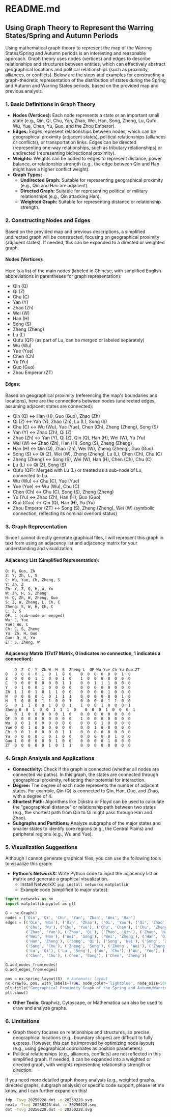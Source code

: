 # README.md

## Using Graph Theory to Represent the Warring States/Spring and Autumn Periods

Using mathematical graph theory to represent the map of the Warring States/Spring and Autumn periods is an interesting and reasonable approach. Graph theory uses nodes (vertices) and edges to describe relationships and structures between entities, which can effectively abstract geographical locations and political relationships (such as proximity, alliances, or conflicts). Below are the steps and examples for constructing a graph-theoretic representation of the distribution of states during the Spring and Autumn and Warring States periods, based on the provided map and previous analysis.

### 1. Basic Definitions in Graph Theory

- **Nodes (Vertices):** Each node represents a state or an important small state (e.g., Qin, Qi, Chu, Yan, Zhao, Wei, Han, Song, Zheng, Lu, Qufu, Wu, Yue, Chen, Yu, Guo, and the Zhou Emperor).
- **Edges:** Edges represent relationships between nodes, which can be geographical proximity (adjacent states), political relationships (alliances or conflicts), or transportation links. Edges can be directed (representing one-way relationships, such as tributary relationships) or undirected (representing bidirectional proximity).
- **Weights:** Weights can be added to edges to represent distance, power balance, or relationship strength (e.g., the edge between Qin and Han might have a higher conflict weight).
- **Graph Types:**
  - **Undirected Graph:** Suitable for representing geographical proximity (e.g., Qin and Han are adjacent).
  - **Directed Graph:** Suitable for representing political or military relationships (e.g., Qin attacking Han).
  - **Weighted Graph:** Suitable for representing distance or relationship strength.

### 2. Constructing Nodes and Edges

Based on the provided map and previous descriptions, a simplified undirected graph will be constructed, focusing on geographical proximity (adjacent states). If needed, this can be expanded to a directed or weighted graph.

#### Nodes (Vertices):

Here is a list of the main nodes (labeled in Chinese, with simplified English abbreviations in parentheses for graph representation):

- Qin (Q)
- Qi (Z)
- Chu (C)
- Yan (Y)
- Zhao (Zh)
- Wei (W)
- Han (H)
- Song (S)
- Zheng (Zheng)
- Lu (L)
- Qufu (QF) (as part of Lu, can be merged or labeled separately)
- Wu (Wu)
- Yue (Yue)
- Chen (Ch)
- Yu (Yu)
- Guo (Guo)
- Zhou Emperor (ZT)

#### Edges:

Based on geographical proximity (referencing the map's boundaries and locations), here are the connections between nodes (undirected edges, assuming adjacent states are connected):

- Qin (Q) ↔ Han (H), Guo (Guo), Zhao (Zh)
- Qi (Z) ↔ Yan (Y), Zhao (Zh), Lu (L), Song (S)
- Chu (C) ↔ Wu (Wu), Yue (Yue), Chen (Ch), Zheng (Zheng), Song (S)
- Yan (Y) ↔ Zhao (Zh), Qi (Z)
- Zhao (Zh) ↔ Yan (Y), Qi (Z), Qin (Q), Han (H), Wei (W), Yu (Yu)
- Wei (W) ↔ Zhao (Zh), Han (H), Song (S), Zheng (Zheng)
- Han (H) ↔ Qin (Q), Zhao (Zh), Wei (W), Zheng (Zheng), Guo (Guo)
- Song (S) ↔ Qi (Z), Wei (W), Zheng (Zheng), Lu (L), Chen (Ch), Chu (C)
- Zheng (Zheng) ↔ Song (S), Wei (W), Han (H), Chen (Ch), Chu (C)
- Lu (L) ↔ Qi (Z), Song (S)
- Qufu (QF): Merged with Lu (L) or treated as a sub-node of Lu, connected to Lu.
- Wu (Wu) ↔ Chu (C), Yue (Yue)
- Yue (Yue) ↔ Wu (Wu), Chu (C)
- Chen (Ch) ↔ Chu (C), Song (S), Zheng (Zheng)
- Yu (Yu) ↔ Zhao (Zh), Han (H), Guo (Guo)
- Guo (Guo) ↔ Qin (Q), Han (H), Yu (Yu)
- Zhou Emperor (ZT) ↔ Song (S), Zheng (Zheng), Wei (W) (symbolic connection, reflecting its nominal overlord status)

### 3. Graph Representation

Since I cannot directly generate graphical files, I will represent this graph in text form using an adjacency list and adjacency matrix for your understanding and visualization.

#### Adjacency List (Simplified Representation):

```
Q: H, Guo, Zh
Z: Y, Zh, L, S
C: Wu, Yue, Ch, Zheng, S
Y: Zh, Z
Zh: Y, Z, Q, H, W, Yu
W: Zh, H, S, Zheng
H: Q, Zh, W, Zheng, Guo
S: Z, W, Zheng, L, Ch, C
Zheng: S, W, H, Ch, C
L: Z, S
QF: L (sub-node or merged)
Wu: C, Yue
Yue: Wu, C
Ch: C, S, Zheng
Yu: Zh, H, Guo
Guo: Q, H, Yu
ZT: S, Zheng, W
```

#### Adjacency Matrix (17x17 Matrix, 0 indicates no connection, 1 indicates a connection):

```
    Q  Z  C  Y  Zh W  H  S  Zheng L  QF Wu Yue Ch Yu Guo ZT
Q   0  0  0  0  1  0  1  0  0    0  0  0  0  0  0  1  0
Z   0  0  0  1  1  0  0  1  0    1  0  0  0  0  0  0  0
C   0  0  0  0  0  0  0  1  1    0  0  1  1  1  0  0  0
Y   0  1  0  0  1  0  0  0  0    0  0  0  0  0  0  0  0
Zh  1  1  0  1  0  1  1  0  0    0  0  0  0  1  0  0  0
W   0  0  0  0  1  0  1  1  1    0  0  0  0  0  0  1  0
H   1  0  0  0  1  1  0  0  1    0  0  0  0  1  1  0  0
S   0  1  1  0  0  1  0  0  1    1  0  0  1  0  0  0  1
Zheng 0  0  1  0  0  1  1  1  0    0  0  0  1  0  0  0  1
L   0  1  0  0  0  0  0  1  0    0  0  0  0  0  0  0  0
QF  0  0  0  0  0  0  0  0  0    1  0  0  0  0  0  0  0
Wu  0  0  1  0  0  0  0  0  0    0  0  0  1  0  0  0  0
Yue 0  0  1  0  0  0  0  0  0    0  0  1  0  0  0  0  0
Ch  0  0  1  0  0  0  0  1  1    0  0  0  0  0  0  0  0
Yu  0  0  0  0  1  0  1  0  0    0  0  0  0  0  1  0  0
Guo 1  0  0  0  0  0  1  0  0    0  0  0  0  1  0  0  0
ZT  0  0  0  0  0  1  0  1  1    0  0  0  0  0  0  0  0
```

### 4. Graph Analysis and Applications

- **Connectivity:** Check if the graph is connected (whether all nodes are connected via paths). In this graph, the states are connected through geographical proximity, reflecting their potential for interaction.
- **Degree:** The degree of each node represents the number of adjacent states. For example, Qin (Q) is connected to Qin, Han, Guo, and Zhao, with a degree of 4.
- **Shortest Path:** Algorithms like Dijkstra or Floyd can be used to calculate the "geographical distance" or relationship path between two states (e.g., the shortest path from Qin to Qi might pass through Han and Zhao).
- **Subgraphs and Partitions:** Analyze subgraphs of the major states and smaller states to identify core regions (e.g., the Central Plains) and peripheral regions (e.g., Wu and Yue).

### 5. Visualization Suggestions

Although I cannot generate graphical files, you can use the following tools to visualize this graph:

- **Python's NetworkX:** Write Python code to input the adjacency list or matrix and generate a graphical visualization.
  - Install NetworkX: `pip install networkx matplotlib`
  - Example code (simplified to major states):

```python
import networkx as nx
import matplotlib.pyplot as plt

G = nx.Graph()
nodes = ['Qin', 'Qi', 'Chu', 'Yan', 'Zhao', 'Wei', 'Han']
edges = [('Qin', 'Han'), ('Qin', 'Zhao'), ('Qi', 'Yan'), ('Qi', 'Zhao'), ('Qi', 'Lu'), ('Qi', 'Song'), 
         ('Chu', 'Wu'), ('Chu', 'Yue'), ('Chu', 'Chen'), ('Chu', 'Zheng'), ('Chu', 'Song'), ('Yan', 'Zhao'),
         ('Zhao', 'Yan'), ('Zhao', 'Qi'), ('Zhao', 'Qin'), ('Zhao', 'Han'), ('Zhao', 'Wei'), ('Wei', 'Zhao'),
         ('Wei', 'Han'), ('Wei', 'Song'), ('Wei', 'Zheng'), ('Han', 'Qin'), ('Han', 'Zhao'), ('Han', 'Wei'),
         ('Han', 'Zheng'), ('Song', 'Qi'), ('Song', 'Wei'), ('Song', 'Zheng'), ('Song', 'Lu'), ('Song', 'Chen'),
         ('Song', 'Chu'), ('Zheng', 'Song'), ('Zheng', 'Wei'), ('Zheng', 'Han'), ('Zheng', 'Chen'), ('Zheng', 'Chu'),
         ('Lu', 'Qi'), ('Lu', 'Song'), ('Wu', 'Chu'), ('Wu', 'Yue'), ('Yue', 'Wu'), ('Yue', 'Chu'),
         ('Chen', 'Chu'), ('Chen', 'Song'), ('Chen', 'Zheng')]

G.add_nodes_from(nodes)
G.add_edges_from(edges)

pos = nx.spring_layout(G)  # Automatic layout
nx.draw(G, pos, with_labels=True, node_color='lightblue', node_size=500, font_size=8, font_family='SimHei')
plt.title("Geographical Proximity Graph of the Spring and Autumn/Warring States Period")
plt.show()
```

- **Other Tools:** Graphviz, Cytoscape, or Mathematica can also be used to draw and analyze graphs.

### 6. Limitations

- Graph theory focuses on relationships and structures, so precise geographical locations (e.g., boundary shapes) are difficult to fully express. However, this can be improved by optimizing node layouts (e.g., using geographical coordinates as position parameters).
- Political relationships (e.g., alliances, conflicts) are not reflected in this simplified graph. If needed, it can be expanded into a weighted or directed graph, with weights representing relationship strength or direction.

If you need more detailed graph theory analysis (e.g., weighted graphs, directed graphs, subgraph analysis) or specific code support, please let me know, and I can further expand on this!


```bash
fdp -Tsvg 20250228.dot -o 20250228.svg
neato -Tsvg 20250228.dot -o 20250228.svg
dot -Tsvg 20250228.dot -o 20250228.svg
```
